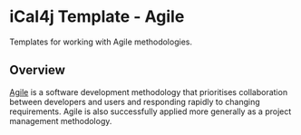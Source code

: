 # iCal4j Template - Agile

Templates for working with Agile methodologies.

## Overview

[Agile](https://agilemanifesto.org/principles.html) is a software development methodology that prioritises 
collaboration between developers and users and responding rapidly to changing requirements. Agile
is also successfully applied more generally as a project management methodology.

